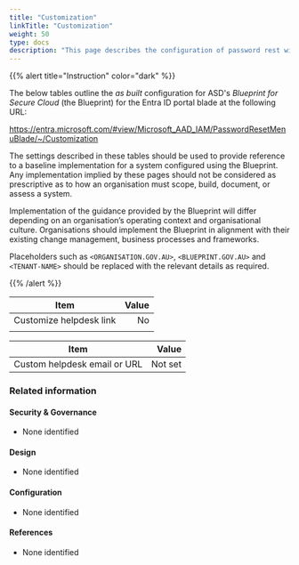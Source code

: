 ```yaml
---
title: "Customization"
linkTitle: "Customization"
weight: 50
type: docs
description: "This page describes the configuration of password rest within Microsoft Entra ID associated with systems built according to the guidance provided by ASD's Blueprint for Secure Cloud."
---
```


{{% alert title="Instruction" color="dark" %}}
 
The below tables outline the *as built* configuration for ASD's *Blueprint for Secure Cloud* (the Blueprint) for the Entra ID portal blade at the following URL:

https://entra.microsoft.com/#view/Microsoft_AAD_IAM/PasswordResetMenuBlade/~/Customization
 
The settings described in these tables should be used to provide reference to a baseline implementation for a system configured using the Blueprint. Any implementation implied by these pages should not be considered as prescriptive as to how an organisation must scope, build, document, or assess a system.

Implementation of the guidance provided by the Blueprint will differ depending on an organisation’s operating context and organisational culture. Organisations should implement the Blueprint in alignment with their existing change management, business processes and frameworks.

Placeholders such as `<ORGANISATION.GOV.AU>`, `<BLUEPRINT.GOV.AU>` and `<TENANT-NAME>` should be replaced with the relevant details as required.
 
{{% /alert %}}

| Item                    | Value |
| ----------------------- | ----: |
| Customize helpdesk link |    No |
|                         |       |

| Item                         |   Value |
| ---------------------------- | ------: |
| Custom helpdesk email or URL | Not set |

### Related information

#### Security & Governance

* None identified
  
#### Design

* None identified

#### Configuration

* None identified

#### References

* None identified



